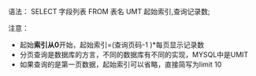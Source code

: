 语法：
SELECT 字段列表 FROM 表名 UMT 起始索引,查询记录数;


注意：
- 起始**索引从0**开始，起始索引=(查询页码-1 )\*每页显示记录数
- 分页查询是数据库的方言，不同的数据库有不同的实现，MYSQL中是UMIT
- 如果查询的是第一页数据，起始索引可以省略，直接简写为limit 10